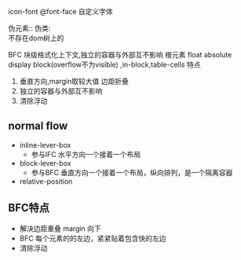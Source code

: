 icon-font  @font-face  自定义字体


伪元素::  伪类:    
  不存在dom树上的

BFC  块级格式化上下文,独立的容器与外部互不影响 
  根元素
  float absolute 
  display  block(overflow不为visible) ,in-block,table-cells
  特点
   1. 垂直方向,margin取较大值  边距折叠
   2. 独立的容器与外部互不影响 
   3. 清除浮动

## normal flow
  - inline-lever-box
    - 参与IFC 水平方向一个接着一个布局
  - block-lever-box
    - 参与BFC 垂直方向一个接着一个布局，纵向排列，是一个隔离容器
  - relative-position

## BFC特点
  - 解决边距重叠 margin 向下
  - BFC 每个元素的的左边，紧紧贴着包含快的左边
  - 清除浮动

